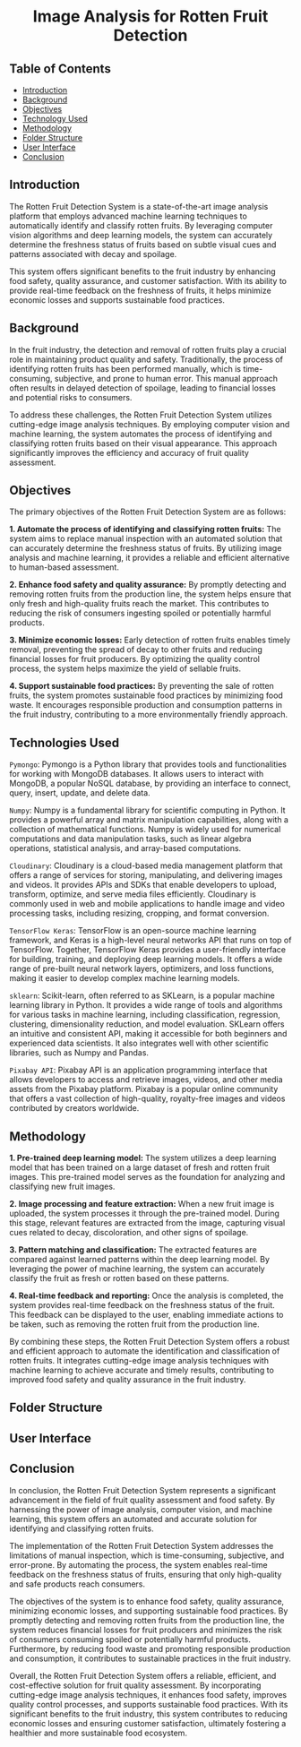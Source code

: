 

<h1 align='center'>Image Analysis for Rotten Fruit Detection</h1>

## Table of Contents
* [Introduction](#introduction)
* [Background](#background)
* [Objectives](#objectives)
* [Technology Used](#technologies-used)
* [Methodology](#methodology)
* [Folder Structure](#folder-structure)
* [User Interface](#user-interface)
* [Conclusion](#conclusion)

## Introduction

The Rotten Fruit Detection System is a state-of-the-art image analysis platform that employs advanced machine learning techniques to automatically identify and classify rotten fruits. By leveraging computer vision algorithms and deep learning models, the system can accurately determine the freshness status of fruits based on subtle visual cues and patterns associated with decay and spoilage.

This system offers significant benefits to the fruit industry by enhancing food safety, quality assurance, and customer satisfaction. With its ability to provide real-time feedback on the freshness of fruits, it helps minimize economic losses and supports sustainable food practices.

## Background

In the fruit industry, the detection and removal of rotten fruits play a crucial role in maintaining product quality and safety. Traditionally, the process of identifying rotten fruits has been performed manually, which is time-consuming, subjective, and prone to human error. This manual approach often results in delayed detection of spoilage, leading to financial losses and potential risks to consumers.

To address these challenges, the Rotten Fruit Detection System utilizes cutting-edge image analysis techniques. By employing computer vision and machine learning, the system automates the process of identifying and classifying rotten fruits based on their visual appearance. This approach significantly improves the efficiency and accuracy of fruit quality assessment.

## Objectives

The primary objectives of the Rotten Fruit Detection System are as follows:

**1. Automate the process of identifying and classifying rotten fruits:** The system aims to replace manual inspection with an automated solution that can accurately determine the freshness status of fruits. By utilizing image analysis and machine learning, it provides a reliable and efficient alternative to human-based assessment.

**2. Enhance food safety and quality assurance:** By promptly detecting and removing rotten fruits from the production line, the system helps ensure that only fresh and high-quality fruits reach the market. This contributes to reducing the risk of consumers ingesting spoiled or potentially harmful products.

**3. Minimize economic losses:** Early detection of rotten fruits enables timely removal, preventing the spread of decay to other fruits and reducing financial losses for fruit producers. By optimizing the quality control process, the system helps maximize the yield of sellable fruits.

**4. Support sustainable food practices:** By preventing the sale of rotten fruits, the system promotes sustainable food practices by minimizing food waste. It encourages responsible production and consumption patterns in the fruit industry, contributing to a more environmentally friendly approach.


## Technologies Used

`Pymongo`: Pymongo is a Python library that provides tools and functionalities for working with MongoDB databases. It allows users to interact with MongoDB, a popular NoSQL database, by providing an interface to connect, query, insert, update, and delete data.

`Numpy`: Numpy is a fundamental library for scientific computing in Python. It provides a powerful array and matrix manipulation capabilities, along with a collection of mathematical functions. Numpy is widely used for numerical computations and data manipulation tasks, such as linear algebra operations, statistical analysis, and array-based computations.

`Cloudinary`: Cloudinary is a cloud-based media management platform that offers a range of services for storing, manipulating, and delivering images and videos. It provides APIs and SDKs that enable developers to upload, transform, optimize, and serve media files efficiently. Cloudinary is commonly used in web and mobile applications to handle image and video processing tasks, including resizing, cropping, and format conversion.

`TensorFlow Keras`: TensorFlow is an open-source machine learning framework, and Keras is a high-level neural networks API that runs on top of TensorFlow. Together, TensorFlow Keras provides a user-friendly interface for building, training, and deploying deep learning models. It offers a wide range of pre-built neural network layers, optimizers, and loss functions, making it easier to develop complex machine learning models.

`sklearn`: Scikit-learn, often referred to as SKLearn, is a popular machine learning library in Python. It provides a wide range of tools and algorithms for various tasks in machine learning, including classification, regression, clustering, dimensionality reduction, and model evaluation. SKLearn offers an intuitive and consistent API, making it accessible for both beginners and experienced data scientists. It also integrates well with other scientific libraries, such as Numpy and Pandas.

`Pixabay API`: Pixabay API is an application programming interface that allows developers to access and retrieve images, videos, and other media assets from the Pixabay platform. Pixabay is a popular online community that offers a vast collection of high-quality, royalty-free images and videos contributed by creators worldwide.

## Methodology

**1. Pre-trained deep learning model:** The system utilizes a deep learning model that has been trained on a large dataset of fresh and rotten fruit images. This pre-trained model serves as the foundation for analyzing and classifying new fruit images.

**2. Image processing and feature extraction:** When a new fruit image is uploaded, the system processes it through the pre-trained model. During this stage, relevant features are extracted from the image, capturing visual cues related to decay, discoloration, and other signs of spoilage.

**3. Pattern matching and classification:** The extracted features are compared against learned patterns within the deep learning model. By leveraging the power of machine learning, the system can accurately classify the fruit as fresh or rotten based on these patterns.

**4. Real-time feedback and reporting:** Once the analysis is completed, the system provides real-time feedback on the freshness status of the fruit. This feedback can be displayed to the user, enabling immediate actions to be taken, such as removing the rotten fruit from the production line.

By combining these steps, the Rotten Fruit Detection System offers a robust and efficient approach to automate the identification and classification of rotten fruits. It integrates cutting-edge image analysis techniques with machine learning to achieve accurate and timely results, contributing to improved food safety and quality assurance in the fruit industry.

## Folder Structure
## User Interface
## Conclusion
In conclusion, the Rotten Fruit Detection System represents a significant advancement in the field of fruit quality assessment and food safety. By harnessing the power of image analysis, computer vision, and machine learning, this system offers an automated and accurate solution for identifying and classifying rotten fruits.

The implementation of the Rotten Fruit Detection System addresses the limitations of manual inspection, which is time-consuming, subjective, and error-prone. By automating the process, the system enables real-time feedback on the freshness status of fruits, ensuring that only high-quality and safe products reach consumers.

The objectives of the system is to enhance food safety, quality assurance, minimizing economic losses, and supporting sustainable food practices. By promptly detecting and removing rotten fruits from the production line, the system reduces financial losses for fruit producers and minimizes the risk of consumers consuming spoiled or potentially harmful products. Furthermore, by reducing food waste and promoting responsible production and consumption, it contributes to sustainable practices in the fruit industry.

Overall, the Rotten Fruit Detection System offers a reliable, efficient, and cost-effective solution for fruit quality assessment. By incorporating cutting-edge image analysis techniques, it enhances food safety, improves quality control processes, and supports sustainable food practices. With its significant benefits to the fruit industry, this system contributes to reducing economic losses and ensuring customer satisfaction, ultimately fostering a healthier and more sustainable food ecosystem.
